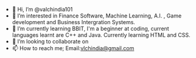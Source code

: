 - 👋 Hi, I’m @valchindia101
- 👀 I’m interested in Finance Software, Machine Learning, A.I. ,  Game development and Business Intergration Systems.
- 🌱 I’m currently learning BBIT, I'm a beginner at coding, current languages learnt are C++ and Java. Currently learning HTML and CSS. 
- 💞️ I’m looking to collaborate on 
- 📫 How to reach me; Email:vlchindia@gmail.com

<!---
valchindia101/valchindia101 is a ✨ special ✨ repository because its `README.md` (this file) appears on your GitHub profile.
You can click the Preview link to take a look at your changes.
--->

